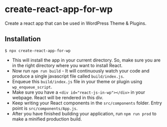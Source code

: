 # create-react-app-for-wp

  Create a react app that can be used in WordPress Theme & Plugins.

## Installation

    $ npx create-react-app-for-wp

* This will install the app in your current directory. So, make sure you are in the right directory where you want to install React.
* Now run `npm run build` - It will continuously watch your code and produce a single javascript file called `build/index.js`.
* Enqueue this `build/index.js` file in your theme or plugin using `wp_enqueue_script`.
* Make sure you have a `<div id="react-js-in-wp"></div>` in your webpage. React will be rendered in this div.
* Keep writing your React components in the `src/components` folder. Entry point is `src/components/App.js`.
* After you have finished building your application, run `npm run prod` to make a minified production build.
